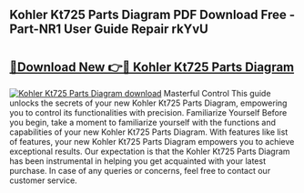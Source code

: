## Kohler Kt725 Parts Diagram PDF Download Free - Part-NR1 User Guide Repair rkYvU

# <h2><a href="http://dfrc9z5.blite.top/?on=Kohler+Kt725+Parts+Diagram">🔗Download New 👉🔴 Kohler Kt725 Parts Diagram</a></h2>

[![Kohler Kt725 Parts Diagram download](https://i.imgur.com/lujVjoI.png)](http://dfrc9z5.blite.top/?on=Kohler+Kt725+Parts+Diagram)
Masterful Control This guide unlocks the secrets of your new Kohler Kt725 Parts Diagram, empowering you to control its functionalities with precision. Familiarize Yourself Before you begin, take a moment to familiarize yourself with the functions and capabilities of your new Kohler Kt725 Parts Diagram. With features like list of features, your new Kohler Kt725 Parts Diagram empowers you to achieve exceptional results. Our expectation is that the Kohler Kt725 Parts Diagram has been instrumental in helping you get acquainted with your latest purchase. In case of any queries or concerns, feel free to contact our customer service.
